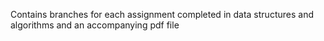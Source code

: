 Contains branches for each assignment completed in data structures and algorithms and an accompanying pdf file
